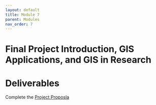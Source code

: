 ```yaml
---
layout: default
title: Module 7
parent: Modules
nav_order: 7
---
```



# Final Project Introduction, GIS Applications, and GIS in Research         


# Deliverables

Complete the [Project Proposla]()